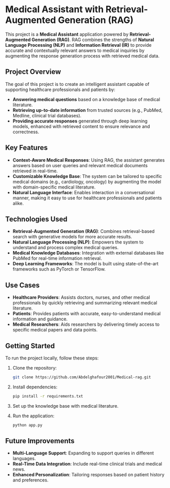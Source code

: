 # Medical Assistant with Retrieval-Augmented Generation (RAG)

This project is a **Medical Assistant** application powered by **Retrieval-Augmented Generation (RAG)**. RAG combines the strengths of **Natural Language Processing (NLP)** and **Information Retrieval (IR)** to provide accurate and contextually relevant answers to medical inquiries by augmenting the response generation process with retrieved medical data.

## Project Overview

The goal of this project is to create an intelligent assistant capable of supporting healthcare professionals and patients by:

- **Answering medical questions** based on a knowledge base of medical literature.
- **Retrieving up-to-date information** from trusted sources (e.g., PubMed, Medline, clinical trial databases).
- **Providing accurate responses** generated through deep learning models, enhanced with retrieved content to ensure relevance and correctness.

## Key Features

- **Context-Aware Medical Responses**: Using RAG, the assistant generates answers based on user queries and relevant medical documents retrieved in real-time.
- **Customizable Knowledge Base**: The system can be tailored to specific medical domains (e.g., cardiology, oncology) by augmenting the model with domain-specific medical literature.
- **Natural Language Interface**: Enables interaction in a conversational manner, making it easy to use for healthcare professionals and patients alike.

## Technologies Used

- **Retrieval-Augmented Generation (RAG)**: Combines retrieval-based search with generative models for more accurate results.
- **Natural Language Processing (NLP)**: Empowers the system to understand and process complex medical queries.
- **Medical Knowledge Databases**: Integration with external databases like PubMed for real-time information retrieval.
- **Deep Learning Frameworks**: The model is built using state-of-the-art frameworks such as PyTorch or TensorFlow.

## Use Cases

- **Healthcare Providers**: Assists doctors, nurses, and other medical professionals by quickly retrieving and summarizing relevant medical literature.
- **Patients**: Provides patients with accurate, easy-to-understand medical information and guidance.
- **Medical Researchers**: Aids researchers by delivering timely access to specific medical papers and data points.

## Getting Started

To run the project locally, follow these steps:

1. Clone the repository:

    ```bash
    git clone https://github.com/Abdelghafour2001/Medical-rag.git
    ```

2. Install dependencies:

    ```bash
    pip install -r requirements.txt
    ```

3. Set up the knowledge base with medical literature.

4. Run the application:

    ```bash
    python app.py
    ```

## Future Improvements

- **Multi-Language Support**: Expanding to support queries in different languages.
- **Real-Time Data Integration**: Include real-time clinical trials and medical news.
- **Enhanced Personalization**: Tailoring responses based on patient history and preferences.

